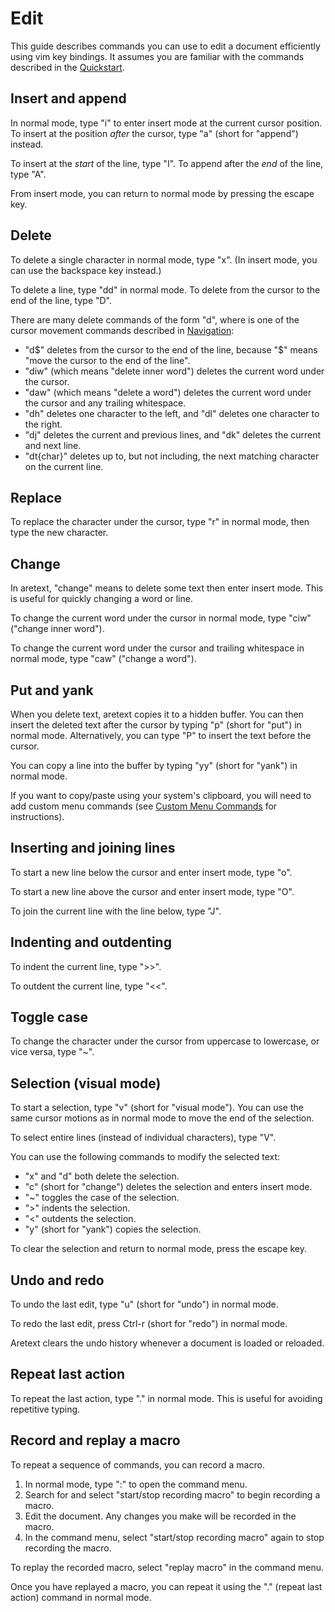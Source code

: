 Edit
====

This guide describes commands you can use to edit a document efficiently using vim key bindings. It assumes you are familiar with the commands described in the [Quickstart](quickstart.md).

Insert and append
-----------------

In normal mode, type "i" to enter insert mode at the current cursor position. To insert at the position *after* the cursor, type "a" (short for "append") instead.

To insert at the *start* of the line, type "I". To append after the *end* of the line, type "A".

From insert mode, you can return to normal mode by pressing the escape key.

Delete
------

To delete a single character in normal mode, type "x". (In insert mode, you can use the backspace key instead.)

To delete a line, type "dd" in normal mode. To delete from the cursor to the end of the line, type "D".

There are many delete commands of the form "d<motion>", where <motion> is one of the cursor movement commands described in [Navigation](navigation.md):

-	"d$" deletes from the cursor to the end of the line, because "$" means "move the cursor to the end of the line".
-	"diw" (which means "delete inner word") deletes the current word under the cursor.
-	"daw" (which means "delete a word") deletes the current word under the cursor and any trailing whitespace.
-	"dh" deletes one character to the left, and "dl" deletes one character to the right.
-	"dj" deletes the current and previous lines, and "dk" deletes the current and next line.
-	"dt\{char\}" deletes up to, but not including, the next matching character on the current line.

Replace
-------

To replace the character under the cursor, type "r" in normal mode, then type the new character.

Change
------

In aretext, "change" means to delete some text then enter insert mode. This is useful for quickly changing a word or line.

To change the current word under the cursor in normal mode, type "ciw" ("change inner word").

To change the current word under the cursor and trailing whitespace in normal mode, type "caw" ("change a word").

Put and yank
------------

When you delete text, aretext copies it to a hidden buffer. You can then insert the deleted text after the cursor by typing "p" (short for "put") in normal mode. Alternatively, you can type "P" to insert the text before the cursor.

You can copy a line into the buffer by typing "yy" (short for "yank") in normal mode.

If you want to copy/paste using your system's clipboard, you will need to add custom menu commands (see [Custom Menu Commands](custom-menu-commands.md) for instructions).

Inserting and joining lines
---------------------------

To start a new line below the cursor and enter insert mode, type "o".

To start a new line above the cursor and enter insert mode, type "O".

To join the current line with the line below, type "J".

Indenting and outdenting
------------------------

To indent the current line, type ">>".

To outdent the current line, type "\<<".

Toggle case
-----------

To change the character under the cursor from uppercase to lowercase, or vice versa, type "~".

Selection (visual mode)
-----------------------

To start a selection, type "v" (short for "visual mode"). You can use the same cursor motions as in normal mode to move the end of the selection.

To select entire lines (instead of individual characters), type "V".

You can use the following commands to modify the selected text:

-	"x" and "d" both delete the selection.
-	"c" (short for "change") deletes the selection and enters insert mode.
-	"~" toggles the case of the selection.
-	">" indents the selection.
-	"<" outdents the selection.
-	"y" (short for "yank") copies the selection.

To clear the selection and return to normal mode, press the escape key.

Undo and redo
-------------

To undo the last edit, type "u" (short for "undo") in normal mode.

To redo the last edit, press Ctrl-r (short for "redo") in normal mode.

Aretext clears the undo history whenever a document is loaded or reloaded.

Repeat last action
------------------

To repeat the last action, type "." in normal mode. This is useful for avoiding repetitive typing.

Record and replay a macro
-------------------------

To repeat a sequence of commands, you can record a macro.

1.	In normal mode, type ":" to open the command menu.
2.	Search for and select "start/stop recording macro" to begin recording a macro.
3.	Edit the document. Any changes you make will be recorded in the macro.
4.	In the command menu, select "start/stop recording macro" again to stop recording the macro.

To replay the recorded macro, select "replay macro" in the command menu.

Once you have replayed a macro, you can repeat it using the "." (repeat last action) command in normal mode.
